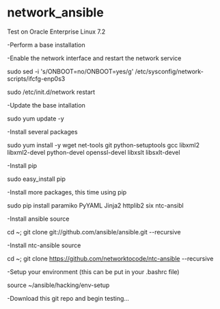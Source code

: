 # network_ansible
Test on Oracle Enterprise Linux 7.2

-Perform a base installation 

-Enable the network interface and restart the network service

sudo sed -i 's/ONBOOT=no/ONBOOT=yes/g' /etc/sysconfig/network-scripts/ifcfg-enp0s3

sudo /etc/init.d/network restart

-Update the base intallation

sudo yum update -y

-Install several packages

sudo yum install -y wget net-tools git python-setuptools gcc libxml2 libxml2-devel python-devel openssl-devel libxslt libsxlt-devel

-Install pip

sudo easy_install pip

-Install more packages, this time using pip

sudo pip install paramiko PyYAML Jinja2 httplib2 six ntc-ansibl

-Install ansible source

cd ~; git clone git://github.com/ansible/ansible.git --recursive

-Install ntc-ansible source

cd ~; git clone https://github.com/networktocode/ntc-ansible --recursive

-Setup your environment (this can be put in your .bashrc file)

source ~/ansible/hacking/env-setup

-Download this git repo and begin testing...
